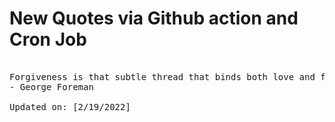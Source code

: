 # New Quotes via Github action and Cron Job

<pre>
<!-- #quote -->
Forgiveness is that subtle thread that binds both love and friendship. Without forgiveness, you may not even have a child one day.
- George Foreman

Updated on: [2/19/2022]
<!-- #quoteEnd -->
</pre>
